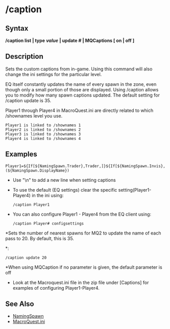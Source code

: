# /caption

## Syntax

**/caption list \| type** _**value**_ **\| update \# \| MQCaptions \[ on \| off \]**

## Description

Sets the custom captions from in-game. Using this command will also change the ini settings for the particular level.

EQ itself constantly updates the name of every spawn in the zone, even though only a small portion of those are displayed. Using /caption allows you to modify how many spawn captions updated. The default setting for /caption update is 35.

Player1 through Player4 in MacroQuest.ini are directly related to which /shownames level you use.

```text
Player1 is linked to /shownames 1
Player2 is linked to /shownames 2
Player3 is linked to /shownames 3
Player4 is linked to /shownames 4
```

## Examples

```text
Player1=${If[${NamingSpawn.Trader},Trader,]}${If[${NamingSpawn.Invis},(${NamingSpawn.DisplayName})
```

* Use "\n" to add a new line when setting captions
* To use the default \(EQ settings\) clear the specific setting\(Player1-Player4\) in the ini using:

  ```text
  /caption Player1
  ```

* You can also configure Player1 - Player4 from the EQ client using:

  ```text
  /caption Player# configsettings
  ```

\*Sets the number of nearest spawns for MQ2 to update the name of each pass to 20. By default, this is 35.

\*:

```text
/caption update 20
```

\*When using MQCaption if no parameter is given, the default parameter is off

* Look at the Macroquest.ini file in the zip file under \[Captions\] for examples of configuring Player1-Player4.

## See Also

* [NamingSpawn](../../documentation/namingspawn.md)
* [MacroQuest.ini](../../documentation/macroquest.ini.md)

